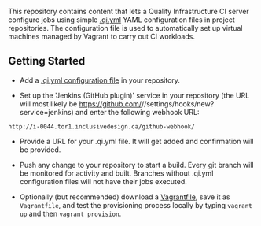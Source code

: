 This repository contains content that lets a Quality Infrastructure CI server configure jobs using simple [.qi.yml](https://github.com/amatas/vagrant-vmenv/blob/master/qi.yml.template) YAML configuration files in project repositories. The configuration file is used to automatically set up virtual machines managed by Vagrant to carry out CI workloads.

## Getting Started

* Add a [.qi.yml configuration file](https://github.com/amatas/vagrant-vmenv/blob/master/qi.yml.template) in your repository.

* Set up the 'Jenkins (GitHub plugin)' service in your repository (the URL will most likely be https://github.com/<user name>/<repo name>/settings/hooks/new?service=jenkins) and enter the following webhook URL:
```
http://i-0044.tor1.inclusivedesign.ca/github-webhook/
```
* Provide a URL for your .qi.yml file. It will get added and confirmation will be provided.

* Push any change to your repository to start a build. Every git branch will be monitored for activity and built. Branches without .qi.yml configuration files will not have their jobs executed.

* Optionally (but recommended) download a [Vagrantfile](https://github.com/amatas/vagrant-vmenv/blob/master/Vagrantfile.template), save it as ``Vagrantfile``, and test the provisioning process locally by typing ``vagrant up`` and then ``vagrant provision``.

